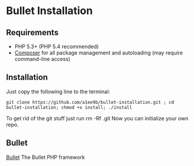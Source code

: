 Bullet Installation
======

Requirements
------------

 * PHP 5.3+ (PHP 5.4 recommended)
 * [Composer](http://getcomposer.org) for all package management and
   autoloading (may require command-line access)

Installation
------------
Just copy the following line to the terminal:

    git clone https://github.com/a1ee9b/bullet-installation.git ; cd bullet-installation; chmod +x install; ./install

To get rid of the git stuff just run
    rm -Rf .git
Now you can initialize your own repo.

Bullet
------------
[Bullet](http://bulletphp.com/) The Bullet PHP framework
